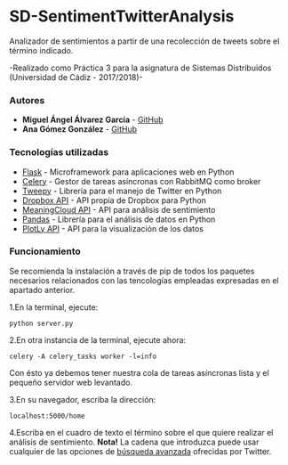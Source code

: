 # SD-SentimentTwitterAnalysis

Analizador de sentimientos a partir de una recolección de tweets sobre el término indicado.

-Realizado como Práctica 3 para la asignatura de Sistemas Distribuidos (Universidad de Cádiz - 2017/2018)-


### Autores

* **Miguel Ángel Álvarez García** - [GitHub](https://github.com/bymatech)
* **Ana Gómez González** - [GitHub](https://github.com/angoglez)


### Tecnologías utilizadas
 * [Flask](http://flask.pocoo.org/) - Microframework para aplicaciones web en Python
 * [Celery](http://www.celeryproject.org/) - Gestor de tareas asíncronas con RabbitMQ como broker		
 * [Tweepy](http://www.tweepy.org/) - Librería para el manejo de Twitter en Python		
 * [Dropbox API](https://www.dropbox.com/developers/documentation/python#overview) - API propia de Dropbox para Python		
 * [MeaningCloud API](https://www.meaningcloud.com/es/) - API para análisis de sentimiento		
 * [Pandas](https://pandas.pydata.org/) - Librería para el análisis de datos en Python		
 * [PlotLy API](https://plot.ly/python/) - API para la visualización de los datos


### Funcionamiento

Se recomienda la instalación a través de pip de todos los paquetes necesarios relacionados con las tencologías empleadas expresadas en el apartado anterior.

1.En la terminal, ejecute:
```
python server.py
```

2.En otra instancia de la terminal, ejecute ahora:
```
celery -A celery_tasks worker -l=info
```
Con ésto ya debemos tener nuestra cola de tareas asíncronas lista y el pequeño servidor web levantado.

3.En su navegador, escriba la dirección:
```
localhost:5000/home
```

4.Escriba en el cuadro de texto el término sobre el que quiere realizar el análisis de sentimiento.
**Nota!** La cadena que introduzca puede usar cualquier de las opciones de [búsqueda avanzada](https://help.twitter.com/es/using-twitter/twitter-advanced-search) ofrecidas por Twitter.
